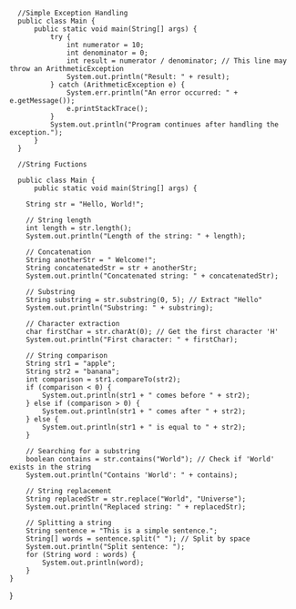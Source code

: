       //Simple Exception Handling
      public class Main {
          public static void main(String[] args) {
              try {
                  int numerator = 10;
                  int denominator = 0;
                  int result = numerator / denominator; // This line may throw an ArithmeticException
                  System.out.println("Result: " + result);
              } catch (ArithmeticException e) {
                  System.err.println("An error occurred: " + e.getMessage());
                  e.printStackTrace();
              }
              System.out.println("Program continues after handling the exception.");
          }
      }
      
      //String Fuctions
      
      public class Main {
          public static void main(String[] args) {
              
        String str = "Hello, World!";

        // String length
        int length = str.length();
        System.out.println("Length of the string: " + length);

        // Concatenation
        String anotherStr = " Welcome!";
        String concatenatedStr = str + anotherStr;
        System.out.println("Concatenated string: " + concatenatedStr);

        // Substring
        String substring = str.substring(0, 5); // Extract "Hello"
        System.out.println("Substring: " + substring);

        // Character extraction
        char firstChar = str.charAt(0); // Get the first character 'H'
        System.out.println("First character: " + firstChar);

        // String comparison
        String str1 = "apple";
        String str2 = "banana";
        int comparison = str1.compareTo(str2);
        if (comparison < 0) {
            System.out.println(str1 + " comes before " + str2);
        } else if (comparison > 0) {
            System.out.println(str1 + " comes after " + str2);
        } else {
            System.out.println(str1 + " is equal to " + str2);
        }

        // Searching for a substring
        boolean contains = str.contains("World"); // Check if 'World' exists in the string
        System.out.println("Contains 'World': " + contains);

        // String replacement
        String replacedStr = str.replace("World", "Universe");
        System.out.println("Replaced string: " + replacedStr);

        // Splitting a string
        String sentence = "This is a simple sentence.";
        String[] words = sentence.split(" "); // Split by space
        System.out.println("Split sentence: ");
        for (String word : words) {
            System.out.println(word);
        }
    }
}
